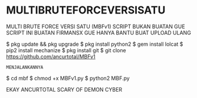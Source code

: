 # MULTIBRUTEFORCEVERSISATU

MULTI BRUTE FORCE VERSI SATU (MBFv1)
SCRIPT BUKAN BUATAN GUE
SCRIPT INI BUATAN FIRMANSX
GUE HANYA BANTU BUAT UPLOAD ULANG

$ pkg update && pkg upgrade
$ pkg install python2
$ gem install lolcat
$ pip2 install mechanize
$ pkg install git
$ git clone 
https://github.com/ancurtotal/MBFv1


```MENJALANKANNYA```

$ cd mbf
$ chmod +x MBFv1.py
$ python2 MBF.py


EKAY ANCURTOTAL
SCARY OF DEMON CYBER


